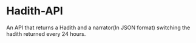 # Hadith-API
An API that returns a Hadith and a narrator(In JSON format) switching the hadith returned every 24 hours.
